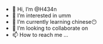 - 👋 Hi, I’m @H434n
- 👀 I’m interested in umm
- 🌱 I’m currently learning chinese😶
- 💞️ I’m looking to collaborate on 
- 📫 How to reach me ...

<!---
H434n/H434n is a ✨ special ✨ repository because its `README.md` (this file) appears on your GitHub profile.
You can click the Preview link to take a look at your changes.
--->
